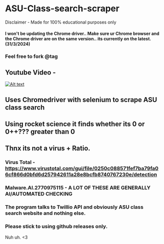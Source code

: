 # ASU-Class-search-scraper

Disclaimer - Made for 100% educational purposes only 

#### I won't be updating the Chrome driver.. Make sure ur Chrome browser and the Chrome driver are on the same version.. its currently on the latest. (31/3/2024)

### Feel free to fork @tag 

## Youtube Video -
[![Alt text](https://img.youtube.com/vi/Rb7f3m1Acos/0.jpg)](https://youtu.be/Rb7f3m1Acos)

## Uses Chromedriver with selenium to scrape ASU class search
## Using rocket science it finds whether its 0 or 0++??? greater than 0
## Thnx its not a virus + Ratio.
### Virus Total - https://www.virustotal.com/gui/file/0250c088571fef7ba79fa06cf866d0bfd6d257942611a28e8bcfb8740767230e/detection
### Malware.AI.2770975115 - A LOT OF THESE ARE GENERALLY AI/AUTOMATED CHECKING
### The program talks to Twillio API and obviously ASU class search website and nothing else. 
### Please stick to using github releases only.
Nuh uh. &lt;3 

